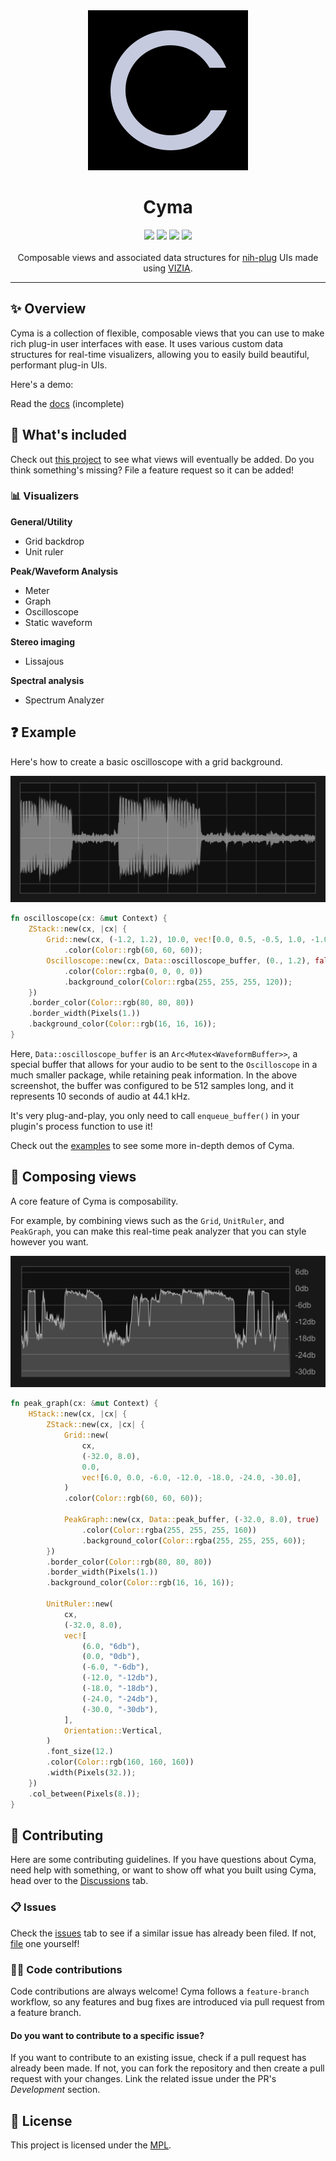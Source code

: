 <div align="center">
  <img src="doc/logo.svg">
  <h1>Cyma</h1>
</div>
<div align="center">
  <a href="https://github.com/223230/cyma/actions/workflows/test.yml"><img src="https://github.com/223230/cyma/actions/workflows/test.yml/badge.svg"></a>
  <a href="https://github.com/223230/cyma/actions/workflows/docs.yml"><img src="https://github.com/223230/cyma/actions/workflows/docs.yaml/badge.svg"></a>
  <a href="https://deps.rs/repo/github/223230/cyma"><img src="https://deps.rs/repo/github/223230/cyma/status.svg"></a>
  <a href="https://github.com/223230/cyma/milestone/1"><img src="https://img.shields.io/github/milestones/progress-percent/223230/cyma/1"></a>
</div>
<br/>
<div align="center">
  Composable views and associated data structures for <a href="https://github.com/robbert-vdh/nih-plug">nih-plug</a> UIs made using <a href="https://github.com/vizia/vizia">VIZIA</a>.
</div>

---

## ✨ Overview

Cyma is a collection of flexible, composable views that you can use to make rich
plug-in user interfaces with ease. It uses various custom data structures for
real-time visualizers, allowing you to easily build beautiful, performant
plug-in UIs.

Here's a demo:

Read the <a href="https://223230.github.io/cyma/">docs</a> (incomplete)

## 🧰 What's included

Check out [this project](https://github.com/users/223230/projects/5/views/3) to see
what views will eventually be added. Do you think something's missing? File a
feature request so it can be added!

### 📊 Visualizers

**General/Utility**
  - Grid backdrop
  - Unit ruler

**Peak/Waveform Analysis**
  - Meter
  - Graph
  - Oscilloscope
  - Static waveform

**Stereo imaging**
  - Lissajous

**Spectral analysis**
  - Spectrum Analyzer

## ❓ Example

Here's how to create a basic oscilloscope with a grid background.

![Semi-transparent oscilloscope graph with a grid behind it](doc/example.png)

```rust
fn oscilloscope(cx: &mut Context) {
    ZStack::new(cx, |cx| {
        Grid::new(cx, (-1.2, 1.2), 10.0, vec![0.0, 0.5, -0.5, 1.0, -1.0])
            .color(Color::rgb(60, 60, 60));
        Oscilloscope::new(cx, Data::oscilloscope_buffer, (0., 1.2), false)
            .color(Color::rgba(0, 0, 0, 0))
            .background_color(Color::rgba(255, 255, 255, 120));
    })
    .border_color(Color::rgb(80, 80, 80))
    .border_width(Pixels(1.))
    .background_color(Color::rgb(16, 16, 16));
}
```

Here, `Data::oscilloscope_buffer` is an `Arc<Mutex<WaveformBuffer>>`, a special
buffer that allows for your audio to be sent to the `Oscilloscope` in a much
smaller package, while retaining peak information. In the above screenshot, the
buffer was configured to be 512 samples long, and it represents 10 seconds of
audio at 44.1 kHz.

It's very plug-and-play, you only need to call `enqueue_buffer()` in your
plugin's process function to use it!

Check out the [examples](examples) to see some more in-depth demos of Cyma.

## 🍔 Composing views

A core feature of Cyma is composability.

For example, by combining views such as the `Grid`, `UnitRuler`, and
`PeakGraph`, you can make this real-time peak analyzer that you can style
however you want.

![Peak visualizer](doc/composability_demo.png)

```rust
fn peak_graph(cx: &mut Context) {
    HStack::new(cx, |cx| {
        ZStack::new(cx, |cx| {
            Grid::new(
                cx,
                (-32.0, 8.0),
                0.0,
                vec![6.0, 0.0, -6.0, -12.0, -18.0, -24.0, -30.0],
            )
            .color(Color::rgb(60, 60, 60));

            PeakGraph::new(cx, Data::peak_buffer, (-32.0, 8.0), true)
                .color(Color::rgba(255, 255, 255, 160))
                .background_color(Color::rgba(255, 255, 255, 60));
        })
        .border_color(Color::rgb(80, 80, 80))
        .border_width(Pixels(1.))
        .background_color(Color::rgb(16, 16, 16));

        UnitRuler::new(
            cx,
            (-32.0, 8.0),
            vec![
                (6.0, "6db"),
                (0.0, "0db"),
                (-6.0, "-6db"),
                (-12.0, "-12db"),
                (-18.0, "-18db"),
                (-24.0, "-24db"),
                (-30.0, "-30db"),
            ],
            Orientation::Vertical,
        )
        .font_size(12.)
        .color(Color::rgb(160, 160, 160))
        .width(Pixels(32.));
    })
    .col_between(Pixels(8.));
}
```

## 🙋 Contributing

Here are some contributing guidelines. If you have questions about Cyma, need
help with something, or want to show off what you built using Cyma, head over to
the [Discussions](https://github.com/223230/cyma/discussions) tab.

### 📋 Issues

Check the [issues](https://github.com/223230/cyma/issues) tab to see if a
similar issue has already been filed. If not,
[file](https://github.com/223230/cyma/issues/new/choose) one yourself!

### 🧑‍💻 Code contributions

Code contributions are always welcome! Cyma follows a `feature-branch` workflow,
so any features and bug fixes are introduced via pull request from a feature
branch. 

#### Do you want to contribute to a specific issue?

If you want to contribute to an existing issue, check if a pull request has
already been made. If not, you can fork the repository and then create a pull
request with your changes. Link the related issue under the PR's *Development*
section.

## 📃 License

This project is licensed under the [MPL](LICENSE).
